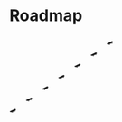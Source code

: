 # Roadmap
                            🛹
                        🛹
                    🛹
                🛹
            🛹
        🛹
    🛹 

